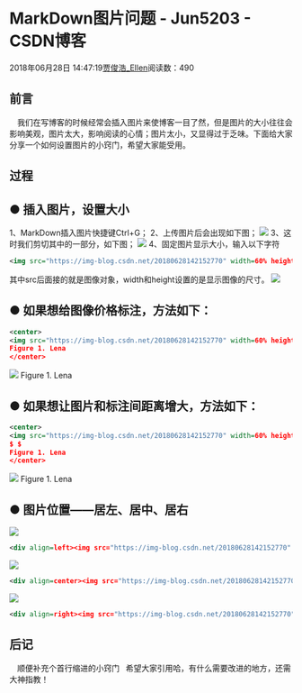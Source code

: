 # MarkDown图片问题 - Jun5203 - CSDN博客
2018年06月28日 14:47:19[贾俊浩_Ellen](https://me.csdn.net/Ellen5203)阅读数：490
## 前言
 我们在写博客的时候经常会插入图片来使博客一目了然，但是图片的大小往往会影响美观，图片太大，影响阅读的心情；图片太小，又显得过于乏味。下面给大家分享一个如何设置图片的小窍门，希望大家能受用。
## 过程
## ● 插入图片，设置大小
1、MarkDown插入图片快捷键Ctrl+G； 
2、上传图片后会出现如下图； 
![](https://img-blog.csdn.net/20180628142320602)
3、这时我们剪切其中的一部分，如下图； 
![](https://img-blog.csdn.net/20180628142450676)
4、固定图片显示大小，输入以下字符
```xml
<img src="https://img-blog.csdn.net/20180628142152770" width=60% height=50% />
```
其中src后面接的就是图像对象，width和height设置的是显示图像的尺寸。 
![](https://img-blog.csdn.net/20180628142152770)
## ● 如果想给图像价格标注，方法如下：
```xml
<center>
<img src="https://img-blog.csdn.net/20180628142152770" width=60% height=50% />
Figure 1. Lena
</center>
```
![](https://img-blog.csdn.net/20180628142152770)
Figure 1. Lena 
## ● 如果想让图片和标注间距离增大，方法如下：
```xml
<center>
<img src="https://img-blog.csdn.net/20180628142152770" width=60% height=50% />
$ $
Figure 1. Lena
</center>
```
![](https://img-blog.csdn.net/20180628142152770)
Figure 1. Lena 
## ● 图片位置——居左、居中、居右
![](https://img-blog.csdn.net/20180628142152770)
```xml
<div align=left><img src="https://img-blog.csdn.net/20180628142152770" width=60% height=50% />
```
![](https://img-blog.csdn.net/20180628142152770)
```xml
<div align=center><img src="https://img-blog.csdn.net/20180628142152770" width=60% height=50% />
```
![](https://img-blog.csdn.net/20180628142152770)
```xml
<div align=right><img src="https://img-blog.csdn.net/20180628142152770" width=60% height=50% />
```
## 后记
 顺便补充个首行缩进的小窍门` `
希望大家引用哈，有什么需要改进的地方，还需大神指教！
